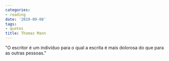 ```yaml
---
categories:
- reading
date: '2019-09-08'
tags:
- quotes
title: Thomas Mann
---
```


"O escritor é um indivíduo para o qual a escrita é mais dolorosa do que para as outras pessoas."